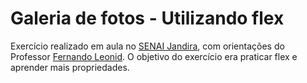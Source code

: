 # Galeria de fotos - Utilizando flex
Exercício realizado em aula no [SENAI Jandira](https://jandira.sp.senai.br/), com orientações do Professor [Fernando Leonid](https://github.com/fernandoleonid). O objetivo do exercício era praticar flex e aprender mais propriedades.
